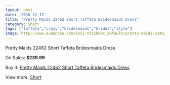 ```yaml
---
layout: post
date: '2016-11-12'
title: "Pretty Maids 22462 Short Taffeta Bridesmaids Dress"
category: Short
tags: ["taffeta","crazy","bridesmaids","bridal","style"]
image: http://www.eudances.com/6251-thickbox_default/pretty-maids-22462-short-taffeta-bridesmaids-dress.jpg
---
```

Pretty Maids 22462 Short Taffeta Bridesmaids Dress

On Sales: **$239.99**
<a href="https://www.eudances.com/en/short/2252-pretty-maids-22462-short-taffeta-bridesmaids-dress.html"><amp-img layout="responsive" width="600" height="600" src="//www.eudances.com/6251-thickbox_default/pretty-maids-22462-short-taffeta-bridesmaids-dress.jpg" alt="Pretty Maids 22462 Short Taffeta Bridesmaids Dress 0" /></a>
<a href="https://www.eudances.com/en/short/2252-pretty-maids-22462-short-taffeta-bridesmaids-dress.html"><amp-img layout="responsive" width="600" height="600" src="//www.eudances.com/6252-thickbox_default/pretty-maids-22462-short-taffeta-bridesmaids-dress.jpg" alt="Pretty Maids 22462 Short Taffeta Bridesmaids Dress 1" /></a>

Buy it: [Pretty Maids 22462 Short Taffeta Bridesmaids Dress](https://www.eudances.com/en/short/2252-pretty-maids-22462-short-taffeta-bridesmaids-dress.html "Pretty Maids 22462 Short Taffeta Bridesmaids Dress")

View more: [Short](https://www.eudances.com/en/25-short "Short")